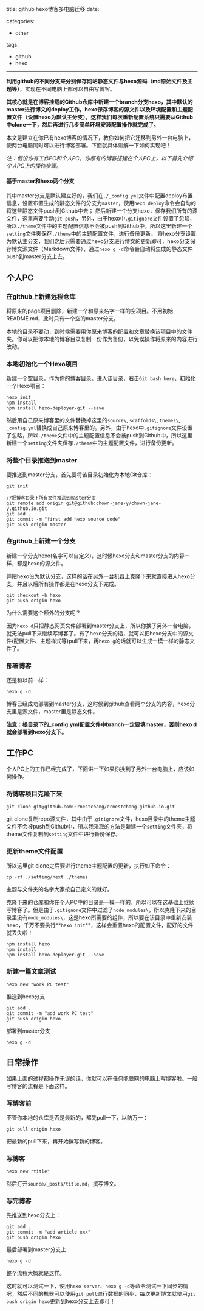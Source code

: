title: github hexo博客多电脑迁移
date: 

categories: 
- other

tags: 
- github
- hexo

---

**利用github的不同分支来分别保存网站静态文件与hexo源码（md原始文件及主题等）**，实现在不同电脑上都可以自由写博客。

**其核心就是在博客挂载的Github仓库中新建一个branch分支hexo，其中默认的master进行博文的deploy工作，hexo保存博客的源文件以及环境配置和主题配置文件（设置hexo为默认主分支），这样我们每次重新配置系统只需要从Github中clone一下，然后再进行几步简单环境安装配置操作就完成了。**

本文是建立在你已有hexo博客的情况下，教你如何把它迁移到另外一台电脑上，使两台电脑同时可以进行博客部署。下面就具体讲解一下如何实现吧！

*注：假设你有工作PC和个人PC，你原有的博客搭建在个人PC上，以下首先介绍个人PC上的操作步骤。*

#### 基于master和hexo两个分支

其中master分支是默认建立好的，我们在`./_config.yml`文件中配置deploy布置信息，设置布置生成的静态文件的分支为`master`，使用`hexo deploy`命令会自动的将这些静态文件push到Github中去；
然后新建一个分支hexo，保存我们所有的源文件，这里需要手动`git push`，另外，由于hexo中`.gitignore`文件设置了忽略，所以`./theme`文件中的主题配置信息不会被push到Github中，所以这里新建一个`setting`文件夹保存`./theme`中的主题配置文件，进行备份更新。
将hexo分支设置为默认主分支，我们之后只需要通过hexo分支进行博文的更新即可，hexo分支保存博文源文件（Markdown文件），通过`hexo g -d`命令会自动将生成的静态文件push到master分支上去。



## 个人PC

### 在github上新建远程仓库

将原来的page项目删除，新建一个和原来名字一样的空项目。不用初始README.md，此时只有一个空的master分支。

本地的目录不要动，到时候需要用你原来博客的配置和文章替换该项目中的文件夹。你可以把你本地的博客目录复制一份作为备份，以免误操作将原来的内容进行改动。

### 本地初始化一个Hexo项目

新建一个空目录，作为你的博客目录。进入该目录，右击`Git bash here`，初始化一个Hexo项目：

```
hexo init
npm install
npm install hexo-deployer-git --save
```

然后用自己原来博客里的文件替换掉这里的`source\`, `scaffolds\`, `themes\`, `_config.yml`替换成自己原来博客里的。另外，由于hexo中`.gitignore`文件设置了忽略，所以`./theme`文件中的主题配置信息不会被push到Github中，所以这里新建一个`setting`文件夹保存`./theme`中的主题配置文件，进行备份更新。

### 将整个目录推送到master

要推送到master分支，首先要将该目录初始化为本地Git仓库：

```
git init
 
//把博客目录下所有文件推送到master分支
git remote add origin git@github:chown-jane-y/chown-jane-y.github.io.git
git add .
git commit -m "first add hexo source code"
git push origin master
```

### 在github上新建一个分支

新建一个分支hexo(名字可以自定义)，这时候hexo分支和master分支的内容一样，都是hexo的源文件。

并把hexo设为默认分支，这样的话在另外一台机器上克隆下来就直接进入hexo分支，并且以后所有操作都是在hexo分支下完成。

```
git checkout -b hexo
git push origin hexo
```

为什么需要这个额外的分支呢？

因为`hexo d`只把静态网页文件部署到master分支上，所以你换了另外一台电脑，就无法pull下来继续写博客了。有了hexo分支的话，就可以把hexo分支中的源文件(配置文件、主题样式等)pull下来，再`hexo g`的话就可以生成一模一样的静态文件了。

### 部署博客

还是和以前一样：

```
hexo g -d
```

博客已经成功部署到master分支，这时候到github查看两个分支的内容，hexo分支里是源文件，master里是静态文件。

**注意：根目录下的_config.yml配置文件中branch一定要填master，否则hexo d就会部署到hexo分支下。**


## 工作PC

个人PC上的工作已经完成了，下面讲一下如果你换到了另外一台电脑上，应该如何操作。

### 将博客项目克隆下来

```
git clone git@github.com:Ernestchang/ernestchang.github.io.git
```
git clone复制repo源文件，其中由于`.gitignore`文件，hexo目录中的theme主题文件不会被push到Github中，所以我采取的方法是新建一个`setting`文件夹，将theme文件复制到`setting`文件中进行备份保存。

### 更新theme文件配置

所以这里git clone之后要进行theme主题配置的更新，执行如下命令：

```
cp -rf ./setting/next ./themes
```

主题与文件夹的名字大家按自己定义的就好。

克隆下来的仓库和你在个人PC中的目录是一模一样的，所以可以在这基础上继续写博客了。但是由于`.gitignore`文件中过滤了`node_modules\`，所以克隆下来的目录里没有`node_modules\`，这是hexo所需要的组件，所以要在该目录中重新安装hexo，千万不要执行**`hexo init`**，这样会重置hexo的配置文件，配好的文件就丢失啦！

```
npm install hexo
npm install
npm install hexo-deployer-git --save
```

### 新建一篇文章测试

```
hexo new "work PC test"
```

推送到hexo分支

```
git add .
git commit -m "add work PC test"
git push origin hexo
```

部署到master分支

```
hexo g -d
```

## 日常操作

如果上面的过程都操作无误的话，你就可以在任何能联网的电脑上写博客啦。一般写博客的流程是下面这样。

### 写博客前

不管你本地的仓库是否是最新的，都先pull一下，以防万一：

```
git pull origin hexo
```

把最新的pull下来，再开始撰写新的博客。

### 写博客

```
hexo new "title"
```

然后打开`source/_posts/title.md`，撰写博文。

### 写完博客

先推送到hexo分支上：

```
git add .
git commit -m "add article xxx"
git push origin hexo
```

最后部署到master分支上：

```
hexo g -d
```

整个流程大概就是这样。


这时就可以测试一下，使用`hexo server`、`hexo g -d`等命令测试一下同步的情况，然后不同的机器可以使用`git pull`进行数据的同步，每次更新博文就使用`git push origin hexo`更新到hexo分支上去即可！
